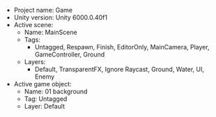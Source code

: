<!-- UNITY CODE ASSIST INSTRUCTIONS START -->
- Project name: Game
- Unity version: Unity 6000.0.40f1
- Active scene:
  - Name: MainScene
  - Tags:
    - Untagged, Respawn, Finish, EditorOnly, MainCamera, Player, GameController, Ground
  - Layers:
    - Default, TransparentFX, Ignore Raycast, Ground, Water, UI, Enemy
- Active game object:
  - Name: 01 background
  - Tag: Untagged
  - Layer: Default
<!-- UNITY CODE ASSIST INSTRUCTIONS END -->